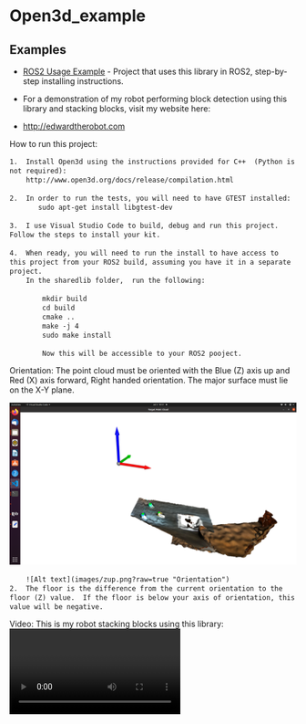 # Open3d_example


## Examples
- [ROS2 Usage Example](https://github.com/valeri-robotics-repo/blockdetection_ros2#readme) - Project that uses this library in ROS2, step-by-step installing instructions.

-  For a demonstration of my robot performing block detection using this library and stacking blocks, visit my website here:
-    http://edwardtherobot.com


How to run this project:

    1.  Install Open3d using the instructions provided for C++  (Python is not required):
        http://www.open3d.org/docs/release/compilation.html

    2.  In order to run the tests, you will need to have GTEST installed:
           sudo apt-get install libgtest-dev
    
    3.  I use Visual Studio Code to build, debug and run this project.  Follow the steps to install your kit.
    
    4.  When ready, you will need to run the install to have access to this project from your ROS2 build, assuming you have it in a separate project.
        In the sharedlib folder,  run the following:

            mkdir build
            cd build
            cmake ..
            make -j 4
            sudo make install

            Now this will be accessible to your ROS2 pooject.

Orientation: The point cloud must be oriented with the Blue (Z) axis up and Red (X) axis forward, Right handed orientation.  The major surface must lie on the  X-Y plane.


![Image](./images/zup.png)


        ![Alt text](images/zup.png?raw=true "Orientation")
    2.  The floor is the difference from the current orientation to the floor (Z) value.  If the floor is below your axis of orientation, this value will be negative.

Video:
    This is my robot stacking blocks using this library:
    <video src="./images/IMG_1711.MOV"></video>
